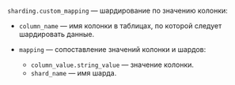 `sharding.custom_mapping` — шардирование по значению колонки:

* `column_name` — имя колонки в таблицах, по которой следует шардировать данные.

* `mapping` — сопоставление значений колонки и шардов:

    * `column_value.string_value` — значение колонки.
    * `shard_name` — имя шарда.
